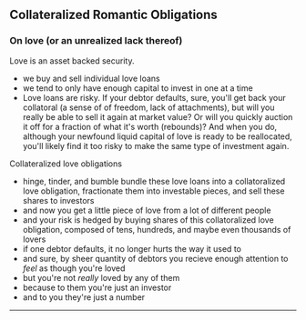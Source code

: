 ## Collateralized Romantic Obligations

### On love (or an unrealized lack thereof)

Love is an asset backed security.

<!--
- when you buy it someone owes you love over time
- people can default on their payment of love
- we look for securities with high payout because we want the best for ourselves, but often these turn out to be the riskiest investments -->

- we buy and sell individual love loans
- we tend to only have enough capital to invest in one at a time
- Love loans are risky. If your debtor defaults, sure, you'll get back your collatoral (a sense of of freedom, lack of attachments), but will you really be able to sell it again at market value? Or will you quickly auction it off for a fraction of what it's worth (rebounds)? And when you do, although your newfound liquid capital of love is ready to be reallocated, you'll likely find it too risky to make the same type of investment again.

Collateralized love obligations

- hinge, tinder, and bumble bundle these love loans into a collatoralized love obligation, fractionate them into investable pieces, and sell these shares to investors
- and now you get a little piece of love from a lot of different people
- and your risk is hedged by buying shares of this collatoralized love obligation, composed of tens, hundreds, and maybe even thousands of lovers
- if one debtor defaults, it no longer hurts the way it used to
- and sure, by sheer quantity of debtors you recieve enough attention to _feel_ as though you're loved
- but you're not _really_ loved by any of them
- because to them you're just an investor
- and to you they're just a number

---